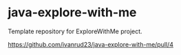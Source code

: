 # java-explore-with-me

Template repository for ExploreWithMe project.

https://github.com/ivanrud23/java-explore-with-me/pull/4
